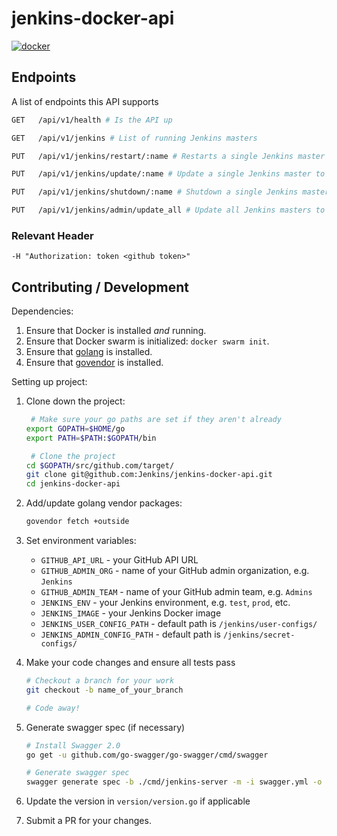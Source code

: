 # jenkins-docker-api

[![docker](https://img.shields.io/docker/automated/target/jenkins-docker-api.svg)](https://hub.docker.com/r/target/jenkins-docker-api)

## Endpoints

A list of endpoints this API supports

```sh
GET   /api/v1/health # Is the API up

GET   /api/v1/jenkins # List of running Jenkins masters

PUT   /api/v1/jenkins/restart/:name # Restarts a single Jenkins master

PUT   /api/v1/jenkins/update/:name # Update a single Jenkins master to the latest release

PUT   /api/v1/jenkins/shutdown/:name # Shutdown a single Jenkins master

PUT   /api/v1/jenkins/admin/update_all # Update all Jenkins masters to the latest release (admins only)
```

### Relevant Header

`-H "Authorization: token <github token>"`

## Contributing / Development

Dependencies:

1. Ensure that Docker is installed _and_ running.
1. Ensure that Docker swarm is initialized: ```docker swarm init```.
1. Ensure that [golang](https://golang.org/dl/) is installed.
1. Ensure that [govendor](https://github.com/kardianos/govendor) is installed.

Setting up project:

1. Clone down the project:

    ```sh
     # Make sure your go paths are set if they aren't already
    export GOPATH=$HOME/go
    export PATH=$PATH:$GOPATH/bin
    
     # Clone the project
    cd $GOPATH/src/github.com/target/
    git clone git@github.com:Jenkins/jenkins-docker-api.git
    cd jenkins-docker-api
    ```
    
1. Add/update golang vendor packages:

    ```sh
    govendor fetch +outside
    ```
    
1. Set environment variables:

    - `GITHUB_API_URL` - your GitHub API URL
    - `GITHUB_ADMIN_ORG` - name of your GitHub admin organization, e.g. `Jenkins`
    - `GITHUB_ADMIN_TEAM` - name of your GitHub admin team, e.g. `Admins`
    - `JENKINS_ENV` - your Jenkins environment, e.g. `test`, `prod`, etc.
    - `JENKINS_IMAGE` - your Jenkins Docker image
    - `JENKINS_USER_CONFIG_PATH` - default path is `/jenkins/user-configs/`
    - `JENKINS_ADMIN_CONFIG_PATH` - default path is `/jenkins/secret-configs/`
    
1. Make your code changes and ensure all tests pass

    ```sh
    # Checkout a branch for your work
    git checkout -b name_of_your_branch

    # Code away!
    ```

1. Generate swagger spec (if necessary)

    ```sh
    # Install Swagger 2.0
    go get -u github.com/go-swagger/go-swagger/cmd/swagger

    # Generate swagger spec
    swagger generate spec -b ./cmd/jenkins-server -m -i swagger.yml -o api-spec/jenkins-api.json
    ```
    
1. Update the version in `version/version.go` if applicable

1. Submit a PR for your changes.
